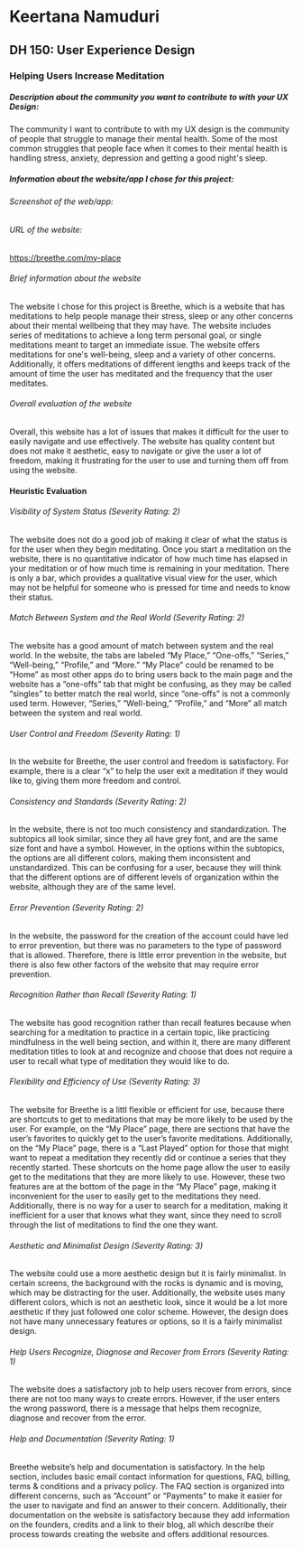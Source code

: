 
# Keertana Namuduri 

## DH 150: User Experience Design 

### Helping Users Increase Meditation

##### Description about the community you want to contribute to with your UX Design: 

The community I want to contribute to with my UX design is the community of people that struggle to manage their mental health. Some of the most common struggles that people face when it comes to their mental health is handling stress, anxiety, depression and getting a good night's sleep. </small>

##### Information about the website/app I chose for this project: 
###### Screenshot of the web/app:
###### URL of the website: 

https://breethe.com/my-place

###### Brief information about the website

The website I chose for this project is Breethe, which is a website that has meditations to help people manage their stress, sleep or any other concerns about their mental wellbeing that they may have. The website includes series of meditations to achieve a long term personal goal, or single meditations meant to target an immediate issue. The website offers meditations for one's well-being, sleep and a variety of other concerns. Additionally, it offers meditations of different lengths and keeps track of the amount of time the user has meditated and the frequency that the user meditates. 

###### Overall evaluation of the website

Overall, this website has a lot of issues that makes it difficult for the user to easily navigate and use effectively. The website has quality content but does not make it aesthetic, easy to navigate or give the user a lot of freedom, making it frustrating for the user to use and turning them off from using the website. 



#### Heuristic Evaluation

###### Visibility of System Status (Severity Rating: 2)

The website does not do a good job of making it clear of what the status is for the user when they begin meditating. Once you start a meditation on the website, there is no quantitative indicator of how much time has elapsed in your meditation or of how much time is remaining in your meditation. There is only a bar, which provides a qualitative visual view for the user, which may not be helpful for someone who is pressed for time and needs to know their status. 

###### Match Between System and the Real World (Severity Rating: 2)
 
The website has a good amount of match between system and the real world. In the website, the tabs are labeled “My Place,” “One-offs,” “Series,” “Well-being,” “Profile,” and “More.” “My Place” could be renamed to be “Home” as most other apps do to bring users back to the main page and the website has a “one-offs” tab that might be confusing, as they may be called “singles” to better match the real world, since “one-offs” is not a commonly used term. However, “Series,” “Well-being,” “Profile,” and “More” all match between the system and real world.

###### User Control and Freedom (Severity Rating:  1)

In the website for Breethe, the user control and freedom is satisfactory. For example, there is a clear “x” to help the user exit a meditation if they would like to, giving them more freedom and control. 

###### Consistency and Standards (Severity Rating: 2)

In the website, there is not too much consistency and standardization. The subtopics all look similar, since they all have grey font, and are the same size font and have a symbol. However, in the options within the subtopics, the options are all different colors, making them inconsistent and unstandardized. This can be confusing for a user, because they will think that the different options are of different levels of organization within the website, although they are of the same level. 
	

###### Error Prevention (Severity Rating: 2)

In the website, the password for the creation of the account could have led to error prevention, but there was no parameters to the type of password that is allowed. Therefore, there is little error prevention in the website, but there is also few other factors of the website that may require error prevention. 

###### Recognition Rather than Recall (Severity Rating: 1)
	
The website has good recognition rather than recall features because when searching for a meditation to practice in a certain topic, like practicing mindfulness in the well being section, and within it, there are many different meditation titles to look at and recognize and choose that does not require a user to recall what type of meditation they would like to do. 


###### Flexibility and Efficiency of Use (Severity Rating: 3)

The website for Breethe is a littl flexible or efficient for use, because there are shortcuts to get to meditations that may be more likely to be used by the user. For example, on the “My Place” page, there are sections that have the user’s favorites to quickly get to the user’s favorite meditations. Additionally, on the “My Place” page, there is a “Last Played” option for those that might want to repeat a meditation they recently did or continue a series that they recently started. These shortcuts on the home page allow the user to easily get to the meditations that they are more likely to use. However, these two features are at the bottom of the page in the “My Place” page, making it inconvenient for the user to easily get to the meditations they need. Additionally, there is no way for a user to search for a meditation, making it inefficient for a user that knows what they want, since they need to scroll through the list of meditations to find the one they want.

###### Aesthetic and Minimalist Design (Severity Rating: 3)

The website could use a more aesthetic design but it is fairly minimalist. In certain screens, the background with the rocks is dynamic and is moving, which may be distracting for the user. Additionally, the website uses many different colors, which is not an aesthetic look, since it would be a lot more aesthetic if they just followed one color scheme. However, the design does not have many unnecessary features or options, so it is a fairly minimalist design.


###### Help Users Recognize, Diagnose and Recover from Errors (Severity Rating: 1)

The website does a satisfactory job to help users recover from errors, since there are not too many ways to create errors. However, if the user enters the wrong password, there is a message that helps them recognize, diagnose and recover from the error. 

###### Help and Documentation (Severity Rating: 1)

Breethe website’s help and documentation is satisfactory. In the help section, includes basic email contact information for questions, FAQ, billing, terms & conditions and a privacy policy. The FAQ section is organized into different concerns, such as “Account” or “Payments” to make it easier for the user to navigate and find an answer to their concern. Additionally, their documentation on the website is satisfactory because they add information on the founders, credits and a link to their blog, all which describe their process towards creating the website and offers additional resources. 

